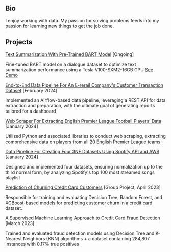 ## Bio
I enjoy working with data. My passion for solving problems feeds into my passion for learning new things to get the job done. 

## Projects
[Text Summarization With Pre-Trained BART Model](https://github.com/adedamola26/text-summarization/blob/main/Text_Summarization_with_BART.ipynb) [Ongoing]

Fine-tuned BART model on a dialogue dataset to optimize text summarization performance using a Tesla V100-SXM2-16GB GPU [See Demo](https://huggingface.co/spaces/adedamola26/text-summ)

[End-to-End Data Pipeline For An E-rerail Company's Customer Transaction Dataset](https://github.com/adedamola26/data-pipeline-4-online-retail?tab=readme-ov-file#result) [February 2024]

Implemented an Airflow-based data pipeline, leveraging a REST API for data extraction and preparation, with the ultimate goal of generating reports tailored for a dashboard

[Web Scraper For Extracting English Premier League Football Players’ Data](https://github.com/adedamola26/web-scraping-project/blob/main/fbref-scraping.ipynb) [January 2024]

Utilized Python and associated libraries to conduct web scraping, extracting comprehensive data on players from all 20 English Premier League teams

[Data Pipeline For Creating Four 3NF Datasets Using Spotify API and AWS](https://github.com/adedamola26/spotify-api) [January 2024]

Designed and implemented four datasets, ensuring normalization up to the third normal form, by analyzing Spotify's top 100 most streamed songs playlist

[Prediction of Churning Credit Card Customers](https://github.com/adedamola26/prediction-of-churning-customers/blob/main/notebook.ipynb) [Group Project, April 2023]

Responsible for training and evaluating Decision Tree, Random Forest, and XGBoost-based models for predicting customer churn in a credit card dataset.

[A Supervised Machine Learning Approach to Credit Card Fraud Detection](https://github.com/adedamola26/creditCardFraudDetectionSystem/blob/main/creditCardFraud.ipynb) [March 2023]

Trained and evaluated fraud detection models using Decision Tree and K-Nearest Neighbors (KNN) algorithms + a dataset containing 284,807 instances with 0.17% true positives

